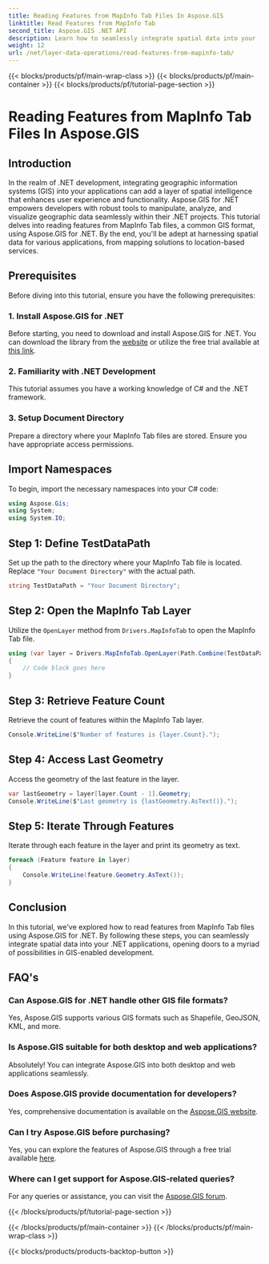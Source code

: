 ```yaml
---
title: Reading Features from MapInfo Tab Files In Aspose.GIS
linktitle: Read Features from MapInfo Tab
second_title: Aspose.GIS .NET API
description: Learn how to seamlessly integrate spatial data into your .NET applications with Aspose.GIS, empowering you to read features from MapInfo Tab files effortlessly.
weight: 12
url: /net/layer-data-operations/read-features-from-mapinfo-tab/
---
```


{{< blocks/products/pf/main-wrap-class >}}
{{< blocks/products/pf/main-container >}}
{{< blocks/products/pf/tutorial-page-section >}}

# Reading Features from MapInfo Tab Files In Aspose.GIS

## Introduction
In the realm of .NET development, integrating geographic information systems (GIS) into your applications can add a layer of spatial intelligence that enhances user experience and functionality. Aspose.GIS for .NET empowers developers with robust tools to manipulate, analyze, and visualize geographic data seamlessly within their .NET projects. This tutorial delves into reading features from MapInfo Tab files, a common GIS format, using Aspose.GIS for .NET. By the end, you'll be adept at harnessing spatial data for various applications, from mapping solutions to location-based services.
## Prerequisites
Before diving into this tutorial, ensure you have the following prerequisites:
### 1. Install Aspose.GIS for .NET
Before starting, you need to download and install Aspose.GIS for .NET. You can download the library from the [website](https://releases.aspose.com/gis/net/) or utilize the free trial available at [this link](https://releases.aspose.com/).
### 2. Familiarity with .NET Development
This tutorial assumes you have a working knowledge of C# and the .NET framework.
### 3. Setup Document Directory
Prepare a directory where your MapInfo Tab files are stored. Ensure you have appropriate access permissions.

## Import Namespaces
To begin, import the necessary namespaces into your C# code:
```csharp
using Aspose.Gis;
using System;
using System.IO;
```

## Step 1: Define TestDataPath
Set up the path to the directory where your MapInfo Tab file is located. Replace `"Your Document Directory"` with the actual path.
```csharp
string TestDataPath = "Your Document Directory";
```
## Step 2: Open the MapInfo Tab Layer
Utilize the `OpenLayer` method from `Drivers.MapInfoTab` to open the MapInfo Tab file.
```csharp
using (var layer = Drivers.MapInfoTab.OpenLayer(Path.Combine(TestDataPath, "data.tab")))
{
    // Code block goes here
}
```
## Step 3: Retrieve Feature Count
Retrieve the count of features within the MapInfo Tab layer.
```csharp
Console.WriteLine($"Number of features is {layer.Count}.");
```
## Step 4: Access Last Geometry
Access the geometry of the last feature in the layer.
```csharp
var lastGeometry = layer[layer.Count - 1].Geometry;
Console.WriteLine($"Last geometry is {lastGeometry.AsText()}.");
```
## Step 5: Iterate Through Features
Iterate through each feature in the layer and print its geometry as text.
```csharp
foreach (Feature feature in layer)
{
    Console.WriteLine(feature.Geometry.AsText());
}
```

## Conclusion
In this tutorial, we've explored how to read features from MapInfo Tab files using Aspose.GIS for .NET. By following these steps, you can seamlessly integrate spatial data into your .NET applications, opening doors to a myriad of possibilities in GIS-enabled development.
## FAQ's
### Can Aspose.GIS for .NET handle other GIS file formats?
Yes, Aspose.GIS supports various GIS formats such as Shapefile, GeoJSON, KML, and more.
### Is Aspose.GIS suitable for both desktop and web applications?
Absolutely! You can integrate Aspose.GIS into both desktop and web applications seamlessly.
### Does Aspose.GIS provide documentation for developers?
Yes, comprehensive documentation is available on the [Aspose.GIS website](https://reference.aspose.com/gis/net/).
### Can I try Aspose.GIS before purchasing?
Yes, you can explore the features of Aspose.GIS through a free trial available [here](https://releases.aspose.com/).
### Where can I get support for Aspose.GIS-related queries?
For any queries or assistance, you can visit the [Aspose.GIS forum](https://forum.aspose.com/c/gis/33).

{{< /blocks/products/pf/tutorial-page-section >}}

{{< /blocks/products/pf/main-container >}}
{{< /blocks/products/pf/main-wrap-class >}}

{{< blocks/products/products-backtop-button >}}
